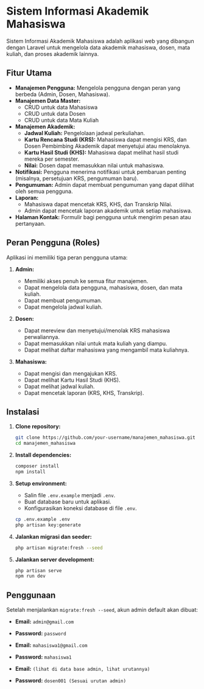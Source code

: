 # Sistem Informasi Akademik Mahasiswa

Sistem Informasi Akademik Mahasiswa adalah aplikasi web yang dibangun dengan Laravel untuk mengelola data akademik mahasiswa, dosen, mata kuliah, dan proses akademik lainnya.

## Fitur Utama

- **Manajemen Pengguna:** Mengelola pengguna dengan peran yang berbeda (Admin, Dosen, Mahasiswa).
- **Manajemen Data Master:**
    - CRUD untuk data Mahasiswa
    - CRUD untuk data Dosen
    - CRUD untuk data Mata Kuliah
- **Manajemen Akademik:**
    - **Jadwal Kuliah:** Pengelolaan jadwal perkuliahan.
    - **Kartu Rencana Studi (KRS):** Mahasiswa dapat mengisi KRS, dan Dosen Pembimbing Akademik dapat menyetujui atau menolaknya.
    - **Kartu Hasil Studi (KHS):** Mahasiswa dapat melihat hasil studi mereka per semester.
    - **Nilai:** Dosen dapat memasukkan nilai untuk mahasiswa.
- **Notifikasi:** Pengguna menerima notifikasi untuk pembaruan penting (misalnya, persetujuan KRS, pengumuman baru).
- **Pengumuman:** Admin dapat membuat pengumuman yang dapat dilihat oleh semua pengguna.
- **Laporan:**
    - Mahasiswa dapat mencetak KRS, KHS, dan Transkrip Nilai.
    - Admin dapat mencetak laporan akademik untuk setiap mahasiswa.
- **Halaman Kontak:** Formulir bagi pengguna untuk mengirim pesan atau pertanyaan.

## Peran Pengguna (Roles)

Aplikasi ini memiliki tiga peran pengguna utama:

1.  **Admin:**
    - Memiliki akses penuh ke semua fitur manajemen.
    - Dapat mengelola data pengguna, mahasiswa, dosen, dan mata kuliah.
    - Dapat membuat pengumuman.
    - Dapat mengelola jadwal kuliah.

2.  **Dosen:**
    - Dapat mereview dan menyetujui/menolak KRS mahasiswa perwaliannya.
    - Dapat memasukkan nilai untuk mata kuliah yang diampu.
    - Dapat melihat daftar mahasiswa yang mengambil mata kuliahnya.

3.  **Mahasiswa:**
    - Dapat mengisi dan mengajukan KRS.
    - Dapat melihat Kartu Hasil Studi (KHS).
    - Dapat melihat jadwal kuliah.
    - Dapat mencetak laporan (KRS, KHS, Transkrip).

## Instalasi

1.  **Clone repository:**
    ```bash
    git clone https://github.com/your-username/manajemen_mahasiswa.git
    cd manajemen_mahasiswa
    ```

2.  **Install dependencies:**
    ```bash
    composer install
    npm install
    ```

3.  **Setup environment:**
    - Salin file `.env.example` menjadi `.env`.
    - Buat database baru untuk aplikasi.
    - Konfigurasikan koneksi database di file `.env`.
    ```bash
    cp .env.example .env
    php artisan key:generate
    ```

4.  **Jalankan migrasi dan seeder:**
    ```bash
    php artisan migrate:fresh --seed
    ```

5.  **Jalankan server development:**
    ```bash
    php artisan serve
    npm run dev
    ```

## Penggunaan

Setelah menjalankan `migrate:fresh --seed`, akun admin default akan dibuat:

-   **Email:** `admin@gmail.com`
-   **Password:** `password`

-   **Email:** `mahasiswa1@gmail.com`
-   **Password:** `mahasiswa1`

-   **Email:** `(lihat di data base admin, lihat urutannya)`
-   **Password:** `dosen001 (Sesuai urutan admin)`